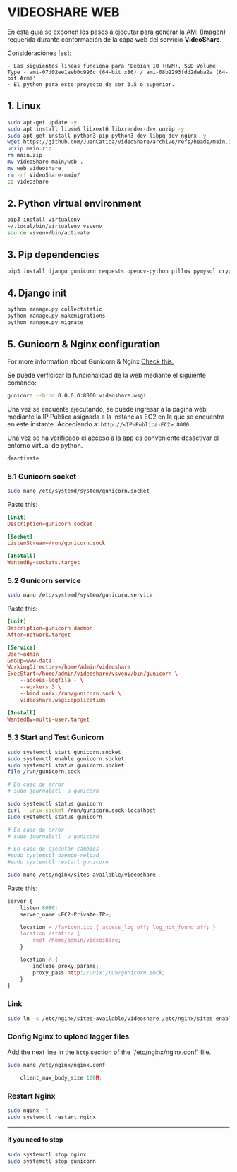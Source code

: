 # VIDEOSHARE WEB

En esta guía se exponen los pasos a ejecutar para generar la AMI (Imagen) requerida durante conformación de la capa web del servicio **VideoShare**.

Consideraciónes [es]:

    - Las siguientes lineas funciona para 'Debian 10 (HVM), SSD Volume Type - ami-07d02ee1eeb0c996c (64-bit x86) / ami-08b2293fdd2deba2a (64-bit Arm)'
    - El python para este proyecto de ser 3.5 o superior.

## 1. Linux

```bash
sudo apt-get update -y
sudo apt install libsm6 libxext6 libxrender-dev unzip -y
sudo apt-get install python3-pip python3-dev libpq-dev nginx -y
wget https://github.com/JuanCatica/VideoShare/archive/refs/heads/main.zip
unzip main.zip
rm main.zip
mv VideoShare-main/web .
mv web videoshare
rm -rf VideoShare-main/
cd videoshare
```

## 2. Python virtual environment

```bash
pip3 install virtualenv
~/.local/bin/virtualenv vsvenv
source vsvenv/bin/activate
```

## 3. Pip dependencies

```bash
pip3 install django gunicorn requests opencv-python pillow pymysql cryptography boto3
```

## 4. Django init

```bash
python manage.py collectstatic
python manage.py makemigrations
python manage.py migrate
```

## 5. Gunicorn & Nginx configuration

For more information about Gunicorn & Nginx [Check this.](https://www.digitalocean.com/community/tutorials/how-to-set-up-django-with-postgres-nginx-and-gunicorn-on-ubuntu-18-04)

Se puede verficicar la funcionalidad de la web mediante el siguiente comando:

```bash
gunicorn --bind 0.0.0.0:8000 videoshare.wsgi
```

Una vez se encuente ejecutando, se puede ingresar a la página web mediante la IP Publica asignada a la instancias EC2 en la que se encuentra en este instante. Accediendo a: ```http://<IP-Publica-EC2>:8000```

Una vez se ha verificado el acceso a la app es conveniente desactivar el entorno virtual de python. 

```bash
deactivate
```

### 5.1 Gunicorn socket

```bash
sudo nano /etc/systemd/system/gunicorn.socket
```

Paste this:

```toml
[Unit]
Description=gunicorn socket

[Socket]
ListenStream=/run/gunicorn.sock

[Install]
WantedBy=sockets.target
```

### 5.2 Gunicorn service

```bash
sudo nano /etc/systemd/system/gunicorn.service
```

Paste this:

```toml
[Unit]
Description=gunicorn daemon
After=network.target

[Service]
User=admin
Group=www-data
WorkingDirectory=/home/admin/videoshare
ExecStart=/home/admin/videoshare/vsvenv/bin/gunicorn \
    --access-logfile - \
    --workers 3 \
    --bind unix:/run/gunicorn.sock \
    videoshare.wsgi:application

[Install]
WantedBy=multi-user.target
```

### 5.3 Start and Test Gunicorn

```bash
sudo systemctl start gunicorn.socket
sudo systemctl enable gunicorn.socket
sudo systemctl status gunicorn.socket
file /run/gunicorn.sock

# En caso de error
# sudo journalctl -u gunicorn
```

```bash
sudo systemctl status gunicorn
curl --unix-socket /run/gunicorn.sock localhost
sudo systemctl status gunicorn

# En caso de error
# sudo journalctl -u gunicorn

# En caso de ejecutar cambios
#sudo systemctl daemon-reload
#sudo systemctl restart gunicorn
```

```bash
sudo nano /etc/nginx/sites-available/videoshare
```

Paste this:

```js
server {
    listen 8080;
    server_name <EC2-Private-IP>; 

    location = /favicon.ico { access_log off; log_not_found off; }
    location /static/ {
        root /home/admin/videoshare;
    }

    location / {
        include proxy_params;
        proxy_pass http://unix:/run/gunicorn.sock;
    }
}
```

### Link

```bash
sudo ln -s /etc/nginx/sites-available/videoshare /etc/nginx/sites-enabled
```

### Config Nginx to upload lagger files

Add the next line in the ```http``` section of the '/etc/nginx/nginx.conf' file.

```bash
sudo nano /etc/nginx/nginx.conf
```

```js
    client_max_body_size 100M;
```

### Restart Nginx

```bash
sudo nginx -t
sudo systemctl restart nginx
```

---------------------------

#### If you need to stop

```bash
sudo systemctl stop nginx
sudo systemctl stop gunicorn
```